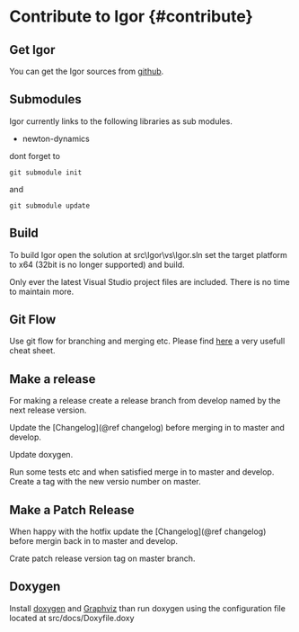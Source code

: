 Contribute to Igor                   {#contribute}
==================
 
Get Igor
--------

You can get the Igor sources from [github](https://github.com/tanzfisch/Igor.git).
 
Submodules
----------

Igor currently links to the following libraries as sub modules.
 
- newton-dynamics
 
dont forget to
 
`git submodule init`

and

`git submodule update`

Build
-----
To build Igor open the solution at src\Igor\vs\Igor.sln set the target platform to x64 (32bit is no longer supported) and build.

Only ever the latest Visual Studio project files are included. There is no time to maintain more.

Git Flow
--------

Use git flow for branching and merging etc. Please find [here](https://danielkummer.github.io/git-flow-cheatsheet/) a very usefull cheat sheet.

Make a release
--------------

For making a release create a release branch from develop named by the next release version. 

Update the [Changelog](@ref changelog) before merging in to master and develop.

Update doxygen.

Run some tests etc and when satisfied merge in to master and develop. Create a tag with the new versio number on master.

Make a Patch Release 
--------------------

When happy with the hotfix update the [Changelog](@ref changelog) before mergin back in to master and develop.

Crate patch release version tag on master branch.

Doxygen
-------

Install [doxygen](http://www.doxygen.nl/download.html) and [Graphviz](https://graphviz.gitlab.io/download/) than run 
doxygen using the configuration file located at src/docs/Doxyfile.doxy
